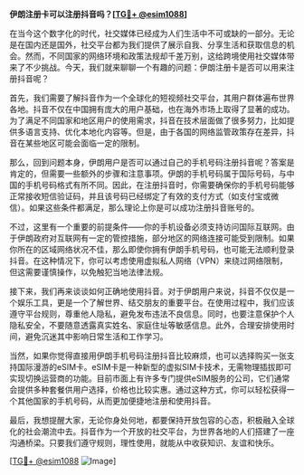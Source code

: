 **伊朗注册卡可以注册抖音吗？[[TG💪+ @esim1088](https://t.me/s/esim1088)]**

在当今这个数字化的时代，社交媒体已经成为人们生活中不可或缺的一部分。无论是在国内还是国外，社交平台都为我们提供了展示自我、分享生活和获取信息的机会。然而，不同国家的网络环境和政策法规却千差万别，这给跨境使用社交媒体带来了不少挑战。今天，我们就来聊聊一个有趣的问题：伊朗注册卡是否可以用来注册抖音呢？

首先，我们需要了解抖音作为一个全球化的短视频社交平台，其用户群体遍布世界各地。抖音不仅在中国拥有庞大的用户基础，也在海外市场上取得了显著的成功。为了满足不同国家和地区用户的使用需求，抖音在技术层面做了很多努力，比如提供多语言支持、优化本地化内容等。但是，由于各国的网络监管政策存在差异，抖音在某些地区可能会面临一定的限制。

那么，回到问题本身，伊朗用户是否可以通过自己的手机号码注册抖音呢？答案是肯定的，但需要一些额外的步骤和注意事项。伊朗的手机号码属于国际号码，与中国的手机号码格式有所不同。因此，在注册抖音时，你需要确保你的手机号码能够正常接收短信验证码，并且该号码已经绑定了有效的支付方式（如支付宝或微信）。如果这些条件都满足，那么理论上你是可以成功注册抖音账号的。

不过，这里有一个重要的前提条件——你的手机设备必须支持访问国际互联网。由于伊朗政府对互联网有一定的管控措施，部分地区的网络连接可能受到限制。如果你所在的区域网络状况不佳，那么即使你拥有伊朗手机号码，也可能无法顺利登录抖音。在这种情况下，你可以考虑使用虚拟私人网络（VPN）来绕过网络限制，但这需要谨慎操作，以免触犯当地法律法规。

接下来，我们再来谈谈如何正确地使用抖音。对于伊朗用户来说，抖音不仅仅是一个娱乐工具，更是一个了解世界、结交朋友的重要平台。在使用过程中，我们应该遵守平台规则，尊重他人隐私，避免发布违法不良信息。同时，也要注意保护个人隐私安全，不要随意透露真实姓名、家庭住址等敏感信息。此外，合理安排使用时间，避免沉迷其中影响日常生活和工作学习。

当然，如果你觉得直接用伊朗手机号码注册抖音比较麻烦，也可以选择购买一张支持国际漫游的eSIM卡。eSIM卡是一种新型的虚拟SIM卡技术，无需物理插拔即可实现切换运营商的功能。目前市面上有许多专门提供eSIM服务的公司，它们通常会提供多种套餐供用户选择，价格也比较实惠。通过这种方式，你可以轻松获得一个其他国家的手机号码，从而更加便捷地注册和使用抖音。

最后，我想提醒大家，无论你身处何地，都要保持开放包容的心态，积极融入全球化的社会潮流中去。抖音作为一个开放的社交平台，为世界各地的人们搭建了一座沟通桥梁。只要我们遵守规则，理性使用，就能从中收获知识、友谊和快乐。

[[TG💪+ @esim1088](https://t.me/s/esim1088) ![Image](https://i.postimg.cc/4NQfJmqS/Snipaste-2025-05-13-00-14-12.png)]